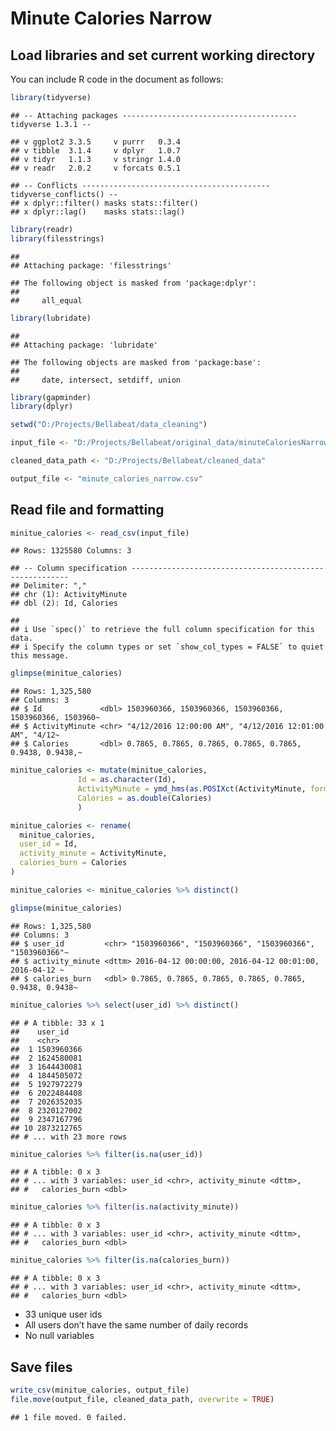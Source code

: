 Minute Calories Narrow
================

## Load libraries and set current working directory

You can include R code in the document as follows:

``` r
library(tidyverse)
```

    ## -- Attaching packages --------------------------------------- tidyverse 1.3.1 --

    ## v ggplot2 3.3.5     v purrr   0.3.4
    ## v tibble  3.1.4     v dplyr   1.0.7
    ## v tidyr   1.1.3     v stringr 1.4.0
    ## v readr   2.0.2     v forcats 0.5.1

    ## -- Conflicts ------------------------------------------ tidyverse_conflicts() --
    ## x dplyr::filter() masks stats::filter()
    ## x dplyr::lag()    masks stats::lag()

``` r
library(readr)
library(filesstrings)
```

    ## 
    ## Attaching package: 'filesstrings'

    ## The following object is masked from 'package:dplyr':
    ## 
    ##     all_equal

``` r
library(lubridate)
```

    ## 
    ## Attaching package: 'lubridate'

    ## The following objects are masked from 'package:base':
    ## 
    ##     date, intersect, setdiff, union

``` r
library(gapminder)
library(dplyr)

setwd("D:/Projects/Bellabeat/data_cleaning")

input_file <- "D:/Projects/Bellabeat/original_data/minuteCaloriesNarrow_merged.csv"

cleaned_data_path <- "D:/Projects/Bellabeat/cleaned_data"

output_file <- "minute_calories_narrow.csv"
```

## Read file and formatting

``` r
minitue_calories <- read_csv(input_file)
```

    ## Rows: 1325580 Columns: 3

    ## -- Column specification --------------------------------------------------------
    ## Delimiter: ","
    ## chr (1): ActivityMinute
    ## dbl (2): Id, Calories

    ## 
    ## i Use `spec()` to retrieve the full column specification for this data.
    ## i Specify the column types or set `show_col_types = FALSE` to quiet this message.

``` r
glimpse(minitue_calories)
```

    ## Rows: 1,325,580
    ## Columns: 3
    ## $ Id             <dbl> 1503960366, 1503960366, 1503960366, 1503960366, 1503960~
    ## $ ActivityMinute <chr> "4/12/2016 12:00:00 AM", "4/12/2016 12:01:00 AM", "4/12~
    ## $ Calories       <dbl> 0.7865, 0.7865, 0.7865, 0.7865, 0.7865, 0.9438, 0.9438,~

``` r
minitue_calories <- mutate(minitue_calories, 
               Id = as.character(Id),
               ActivityMinute = ymd_hms(as.POSIXct(ActivityMinute, format="%m/%d/%Y %I:%M:%S %p", tz = "UTC")),
               Calories = as.double(Calories)
               )

minitue_calories <- rename(
  minitue_calories,
  user_id = Id,
  activity_minute = ActivityMinute,
  calories_burn = Calories
)

minitue_calories <- minitue_calories %>% distinct()

glimpse(minitue_calories)
```

    ## Rows: 1,325,580
    ## Columns: 3
    ## $ user_id         <chr> "1503960366", "1503960366", "1503960366", "1503960366"~
    ## $ activity_minute <dttm> 2016-04-12 00:00:00, 2016-04-12 00:01:00, 2016-04-12 ~
    ## $ calories_burn   <dbl> 0.7865, 0.7865, 0.7865, 0.7865, 0.7865, 0.9438, 0.9438~

``` r
minitue_calories %>% select(user_id) %>% distinct()
```

    ## # A tibble: 33 x 1
    ##    user_id   
    ##    <chr>     
    ##  1 1503960366
    ##  2 1624580081
    ##  3 1644430081
    ##  4 1844505072
    ##  5 1927972279
    ##  6 2022484408
    ##  7 2026352035
    ##  8 2320127002
    ##  9 2347167796
    ## 10 2873212765
    ## # ... with 23 more rows

``` r
minitue_calories %>% filter(is.na(user_id))
```

    ## # A tibble: 0 x 3
    ## # ... with 3 variables: user_id <chr>, activity_minute <dttm>,
    ## #   calories_burn <dbl>

``` r
minitue_calories %>% filter(is.na(activity_minute))
```

    ## # A tibble: 0 x 3
    ## # ... with 3 variables: user_id <chr>, activity_minute <dttm>,
    ## #   calories_burn <dbl>

``` r
minitue_calories %>% filter(is.na(calories_burn))
```

    ## # A tibble: 0 x 3
    ## # ... with 3 variables: user_id <chr>, activity_minute <dttm>,
    ## #   calories_burn <dbl>

-   33 unique user ids
-   All users don’t have the same number of daily records
-   No null variables

## Save files

``` r
write_csv(minitue_calories, output_file)
file.move(output_file, cleaned_data_path, overwrite = TRUE)
```

    ## 1 file moved. 0 failed.
